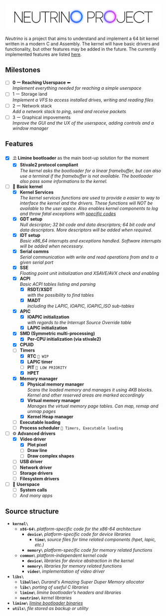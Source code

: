 ### ![Neutrino Kernel Project](./utils/logo.png)
*Neutrino* is a project that aims to understand and implement a 64 bit kernel written in a modern C and Assembly. The kernel will have basic drivers and functionality, but other features may be added in the future. The currently implemented features are listed [here](#Features). 

## Milestones
- [ ] **0 ー Reaching Userspace** ⬅  
    *Implement everything needed for reaching a simple userspace*
- [ ] 1 ー Storage land   
    *Implement a VFS to access installed drives, writing and reading files*
- [ ] 2 ー Network stack   
    *Add a network stack to ping, send and receive packets*
- [ ] 3 ー Graphical impovements   
    *Improve the GUI and the UX of the userspace, adding controls and a window manager*

## Features
- [x] ⛱ **Limine bootloader** as the main boot-up solution for the moment
    - [x] **Stivale2 protocol compliant**   
        *The kernel asks the bootloader for a linear framebuffer, but can also use a terminal if the framebuffer is not available. The bootloader also pass some informations to the kernel.*

- [ ] 🌳 **Basic kernel**
    - [x] **Kernel Services**  
        *The kernel services functions are used to provide a easier to way to interface the kernel and the drivers. These functions will NOT be available to the user space. Also enables kernel components to log and throw fatal exceptions with [specific codes](/utils/documentation/KernelService%20Fatal%20Codes.md)*
    - [x] **GDT setup**   
        *Null descriptor; 32 bit code and data descriptors; 64 bit code and data descriptors. More descriptors will be added when required.*
    - [x] **IDT setup**   
        *Basic x86_64 interrupts and exceptions handled. Software interrupts will be added when necessary.*
    - [x] **Serial comms**   
        *Serial communication with write and read operations from and to a given serial port*
    - [x] **SSE**   
        *Floating point unit initialization and XSAVE/AVX check and enabling*
    - [x] **ACPI**   
        *Basic ACPI tables listing and parsing*
         - [x] **RSDT/XSDT**   
            *with the possibility to find tables*
         - [x] **MADT**   
            *including the LAPIC, IOAPIC, IOAPIC_ISO sub-tables*
    - [x] **APIC**
         - [x] **IOAPIC initialization**   
            *with regards to the Interrupt Source Override table*
         - [x] **LAPIC initialization**
    - [x] **SMD (Symmetric multi-processing)**
        - [x] **Per-CPU initialization (via stivale2)**
    - [x] **CPUID** 
    - [ ] **Timers**
        - [x] **RTC** `🚧 WIP`
        - [x] **LAPIC timer**
        - [ ] **PIT** `🔻 LOW PRIORITY`
        - [x] **HPET**
    - [x] **Memory manager**
        - [x] **Physical memory manager**   
            *Scans the loaded memory and manages it using 4KB blocks. Kernel and other reserved areas are marked accordingly*
        - [x] **Virtual memory manager**   
            *Manages the virtual memory page tables. Can map, remap and unmap pages*
        - [x] **Kernel Heap manager**
    - [ ] **Executable loading**
    - [ ] **Process scheduler** `🔗 Timers, Executable loading`

- [ ] ⚙ **Advanced drivers**
    - [x] **Video driver**
        - [x] **Plot pixel**
        - [ ] **Draw line**
        - [ ] **Draw complex shapes**
    - [ ] **USB driver**
    - [ ] **Network driver**
    - [ ] **Storage drivers**
    - [ ] **Filesystem drivers**

- [ ] 👤 **Userspace**
    - [ ] **System calls**
    - [ ] *And many apps*

## Source structure
- **`kernel\`**
    - **`x86-64\`** _platform-specific code for the x86-64 architecture_
        - **`device\`** _platform-specific code for device libraries_
            - **`time\`** _source files for time related components (hpet, lapic, etc.)_
        - **`memory\`** _platform-specific code for memory related functions_
    - **`common\`** _platform-independent kernel code_
        - **`device\`** _libraries for device abstraction in the kernel_
        - **`memory\`** _libraries for memory related functions_
        - **`video\`** _implementation of video driver_
- **`libs\`**
    - **`liballoc\`** _Durand's Amazing Super Duper Memory allocator_
    - **`libc\`** _porting of useful C libraries_
    - **`limine\`** _limine bootloader's headers and libraries_
    - **`neutrino\`** _kernel libraries_
- **`limine\`** [_limine bootloader binaries_](https://github.com/limine-bootloader/limine/tree/v2.0-branch-binary)
- **`utils\`** _file stored as backup or utility_

